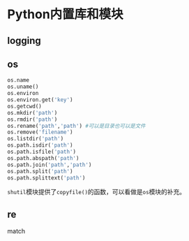 # Python内置库和模块

## logging

## os

```python
os.name
os.uname()
os.environ
os.environ.get('key')
os.getcwd()
os.mkdir('path')
os.rmdir('path')
os.rename('path','path') #可以是目录也可以是文件
os.remove('filename')
os.listdir('path')
os.path.isdir('path')
os.path.isfile('path')
os.path.abspath('path')
os.path.join('path','path')
os.path.split('path')
os.path.splittext('path')

```

`shutil`模块提供了`copyfile()`的函数，可以看做是`os`模块的补充。

## re

match